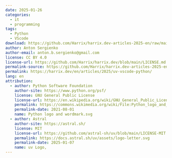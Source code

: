 ```yaml
---
date: 2025-01-26
categories:
  - it
  - programming
tags:
  - Python
  - VScode
download: https://github.com/Harrix/harrix.dev-articles-2025-en/raw/main/uv-vscode-python/files/test-uv.zip
author: Anton Sergienko
author-email: anton.b.sergienko@gmail.com
license: CC BY 4.0
license-url: https://github.com/Harrix/harrix.dev/blob/main/LICENSE.md
permalink-source: https://github.com/Harrix/harrix.dev-articles-2025-en/blob/main/uv-vscode-python/uv-vscode-python.md
permalink: https://harrix.dev/en/articles/2025/uv-vscode-python/
lang: en
attribution:
  - author: Python Software Foundation
    author-site: https://www.python.org/psf/
    license: GNU General Public License
    license-url: https://en.wikipedia.org/wiki/GNU_General_Public_License
    permalink: https://commons.wikimedia.org/wiki/File:Python_logo_and_wordmark.svg
    permalink-date: 2021-08-01
    name: Python logo and wordmark.svg
  - author: Astral
    author-site: https://astral.sh/
    license: MIT
    license-url: https://github.com/astral-sh/uv/blob/main/LICENSE-MIT
    permalink: https://docs.astral.sh/uv/assets/logo-letter.svg
    permalink-date: 2025-01-07
    name: uv Logo,
---
```

